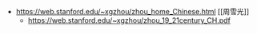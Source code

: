 - https://web.stanford.edu/~xgzhou/zhou_home_Chinese.html [[周雪光]]
	- https://web.stanford.edu/~xgzhou/zhou_19_21century_CH.pdf